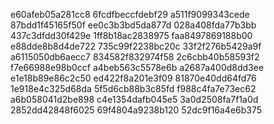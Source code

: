 e60afeb05a281cc8
6fcdfbeccfdebf29
a511f9099343cede
87bdd1f45165f50f
ee0c3b3bd5da877d
028a408fda77b3bb
437c3dfdd30f429e
1ff8b18ac2838975
faa8497869188b00
e88dde8b8d4de722
735c99f2238bc20c
33f2f276b5429a9f
a6115050db6aecc7
834582f832974f58
2c6cbb40b58593f2
f7e66988e98b0ccf
a4beb563c5578e6b
a2687a400d8dd3ee
e1e18b89e86c2c50
ed422f8a201e3f09
81870e40dd64fd76
1e918e4c325d68da
5f5d6cb88b3c85fd
f988c4fa7e73ec62
a6b058041d2be898
c4e1354dafb045e5
3a0d2508fa7f1a0d
2852dd42848f6025
69f4804a9238b120
52dc9f16a4e6b375
